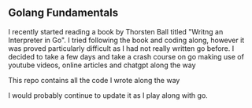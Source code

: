 ## Golang Fundamentals

I recently started reading a book by Thorsten Ball titled "Writng an Interpreter in Go". I tried following the book and coding along, however it was proved particularly difficult as I had not really written go before. I decided to take a few days and take a crash course on go making use of youtube videos, online articles and chatgpt along the way

This repo contains all the code I wrote along the way

I would probably continue to update it as I play along with go.
